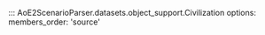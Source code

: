 ::: AoE2ScenarioParser.datasets.object_support.Civilization
    options:
      members_order: 'source'
